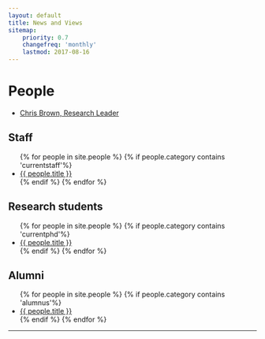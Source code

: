 ```yaml
---
layout: default
title: News and Views
sitemap:
    priority: 0.7
    changefreq: 'monthly'
    lastmod: 2017-08-16
---
```


# People

<ul class="list-ppl">
  <li><a class="button-ppl" href="/people/Chris-Brown.html">Chris Brown, Research Leader </a></li>
</ul>
<div class="clearme"><p></p></div>

## Staff

<ul class="list-ppl">
    {% for people in site.people %}
    {% if people.category contains 'currentstaff'%}
  <li><a class="button-ppl" href="{{ people.url }}">{{ people.title }} </a></li>
    {% endif %}
  {% endfor %}
</ul>
<div class="clearme"></div>

## Research students

<ul class="list-ppl">
    {% for people in site.people %}
    {% if people.category contains 'currentphd'%}
  <li><a class="button-ppl" href="{{ people.url }}">{{ people.title }} </a></li>
    {% endif %}
  {% endfor %}
</ul>
<div class="clearme"></div>

## Alumni

<ul class="list-ppl">
    {% for people in site.people %}
    {% if people.category contains 'alumnus'%}
  <li><a class="button-ppl" href="{{ people.url }}">{{ people.title }} </a></li>
    {% endif %}
  {% endfor %}
</ul>
<div class="clearme"></div>
<hr>
